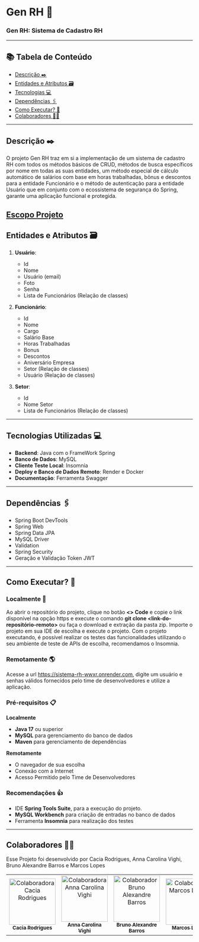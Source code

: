 # Gen RH :bookmark_tabs:

### Gen RH: Sistema de Cadastro RH

---

## 📚 Tabela de Conteúdo
- [Descrição :black_nib:](#descrição-black_nib)
- [Entidades e Atributos :card_file_box:](#entidades-e-atributos-card_file_box)
- [Tecnologias :computer:](#tecnologias-utilizadas-computer)
- [Dependências :paperclips:](#dependências-paperclips)
- [Como Executar? :runner:](#como-executar-runner)
- [Colaboradores :technologist:](#colaboradores-technologist)

---

## Descrição :black_nib:
O projeto Gen RH traz em si a implementação de um sistema de cadastro RH com todos os métodos básicos de CRUD, métodos de busca específicos por nome em todas as suas entidades, um método especial de cálculo automático de salários com base em horas trabalhadas, bônus e descontos para a entidade Funcionário e o método de autenticação para a entidade Usuário que em conjunto com o ecossistema de segurança do Spring, garante uma aplicação funcional e protegida.

## [Escopo Projeto](docs/escopo-PI-desafio-03.docx)

## Entidades e Atributos :card_file_box:  
1. **Usuário**:
   - Id
   - Nome
   - Usuário (email)
   - Foto
   - Senha
   - Lista de Funcionários (Relação de classes)

2. **Funcionário**:
   - Id
   - Nome
   - Cargo
   - Salário Base
   - Horas Trabalhadas
   - Bonus
   - Descontos
   - Aniversário Empresa
   - Setor (Relação de classes)
   - Usuário (Relação de classes)

3. **Setor**:
   - Id
   - Nome Setor
   - Lista de Funcionários (Relação de classes)


---

##  Tecnologias Utilizadas :computer:
- **Backend**: Java com o FrameWork Spring
- **Banco de Dados**: MySQL
- **Cliente Teste Local**: Insomnia
- **Deploy e Banco de Dados Remoto**: Render e Docker
- **Documentação**: Ferramenta Swagger

---

## Dependências :paperclips:
  - Spring Boot DevTools
  - Spring Web
  - Spring Data JPA
  - MySQL Driver
  - Validation
  - Spring Security
  - Geração e Validação Token JWT

---

## Como Executar? :runner:
### Localmente :round_pushpin:
Ao abrir o repositório do projeto, clique no botão **<> Code** e copie o link disponível na opção https e execute o comando **git clone <link-do-repositório-remoto>** ou faça o download e extração da pasta zip. Importe o projeto em sua IDE de escolha e execute o projeto. Com o projeto executando, é possível realizar os testes das funcionalidades utilizando o seu ambiente de teste de APIs de escolha, recomendamos o Insomnia.

### Remotamente :earth_americas:
Acesse a url https://sistema-rh-wwxr.onrender.com, digite um usuário e senhas válidos fornecidos pelo time de desenvolvedores e utilize a aplicação.

### Pré-requisitos :clipboard:
   **Localmente**
   - **Java 17** ou superior
   - **MySQL** para gerenciamento do banco de dados
   - **Maven** para gerenciamento de dependências
   
   **Remotamente**
   - O navegador de sua escolha
   - Conexão com a Internet
   - Acesso Permitido pelo Time de Desenvolvedores

### Recomendações :thumbsup:
   - IDE **Spring Tools Suite**, para a execução do projeto.
   - **MySQL Workbench** para criação de entradas no banco de dados
   - Ferramenta **Insomnia** para realização dos testes
     
---

## Colaboradores :technologist:
Esse Projeto foi desenvolvido por Cacia Rodrigues, Anna Carolina Vighi, Bruno Alexandre Barros e Marcos Lopes

<table>
  <tr>
    <td align="center">
      <a href="https://github.com/CaciaRodrigues">
        <img src="https://avatars.githubusercontent.com/u/98604798?v=4" width="125px;" alt="Colaboradora Cacia Rodrigues"/><br />
        <sub><b>Cacia Rodrigues</b></sub>
      </a>
    </td>
    <td align="center">
      <a href="https://github.com/annavighi">
        <img src="https://avatars.githubusercontent.com/u/180130500?v=4" width="125px;" alt="Colaboradora Anna Carolina Vighi"/><br />
        <sub><b>Anna Carolina Vighi</b></sub>
      </a>
    </td>
        <td align="center">
      <a href="https://github.com/brunoalexb">
        <img src="https://avatars.githubusercontent.com/u/88696076?v=4" width="125px;" alt="Colaborador Bruno Alexandre Barros"/><br />
        <sub><b>Bruno Alexandre Barros</b></sub>
      </a>
    </td>
          <td align="center">
      <a href="https://github.com/marcoslopesdev">
        <img src="https://avatars.githubusercontent.com/u/110929754?v=4" width="125px;" alt="Colaborador Marcos Lopes"/><br />
        <sub><b>Marcos Lopes</b></sub>
      </a>
    </td>
  </tr>
</table>
